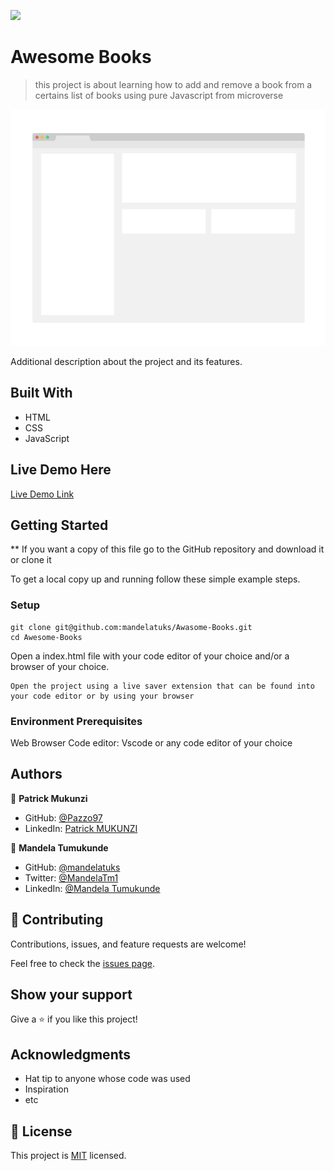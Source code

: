![](https://img.shields.io/badge/Microverse-blueviolet)

# Awesome Books

> this project is about learning how to add and remove a book from a certains list of books using pure Javascript from microverse

![screenshot](./app_screenshot.png)

Additional description about the project and its features.

## Built With

- HTML
- CSS
- JavaScript

## Live Demo Here

[Live Demo Link](https://github.com/mandelatuks/Awasome-Books/)


## Getting Started

** If you want a copy of this file go to the GitHub repository and download it or clone it


To get a local copy up and running follow these simple example steps.

### Setup
~~~ 
git clone git@github.com:mandelatuks/Awasome-Books.git
cd Awesome-Books 
~~~
Open a index.html file with your code editor of your choice and/or a browser of your choice.
~~~
Open the project using a live saver extension that can be found into your code editor or by using your browser
~~~

### Environment Prerequisites
Web Browser
Code editor: Vscode or any code editor of your choice



## Authors

👤 **Patrick Mukunzi**

- GitHub: [@Pazzo97](https://github.com/Pazzo97)
- LinkedIn: [Patrick MUKUNZI](https://www.linkedin.com/in/patrick-mukunzi-8389861a9/)

👤 **Mandela Tumukunde**

- GitHub: [@mandelatuks](https://github.com/mandelatuks)
- Twitter: [@MandelaTm1](https://twitter.com/MandelaTm1)
- LinkedIn: [@Mandela Tumukunde](https://www.linkedin.com/in/mandela-tumukunde-794755194/)

## 🤝 Contributing

Contributions, issues, and feature requests are welcome!

Feel free to check the [issues page](../../issues/).

## Show your support

Give a ⭐️ if you like this project!

## Acknowledgments

- Hat tip to anyone whose code was used
- Inspiration
- etc

## 📝 License

This project is [MIT](./MIT.md) licensed.
